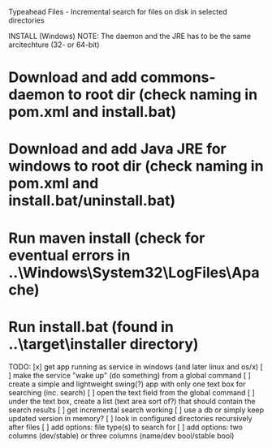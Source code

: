 Typeahead Files - Incremental search for files on disk in selected directories

INSTALL (Windows)
NOTE: The daemon and the JRE has to be the same arcitechture (32- or 64-bit)
# Download and add commons-daemon to root dir (check naming in pom.xml and install.bat)
# Download and add Java JRE for windows to root dir (check naming in pom.xml and install.bat/uninstall.bat)
# Run maven install (check for eventual errors in ..\Windows\System32\LogFiles\Apache)
# Run install.bat (found in ..\target\installer directory)


TODO:
        [x] get app running as service in windows (and later linux and os/x)
        [ ] make the service "wake up" (do something) from a global command
        [ ] create a simple and lightweight swing(?) app with only one text box for searching (inc. search)
        [ ] open the text field from the global command
        [ ] under the text box, create a list (text area sort of?) that should contain the search results
        [ ] get incremental search working
        [ ] use a db or simply keep updated version in memory?
        [ ] look in configured directories recursively after files
        [ ] add options: file type(s) to search for
        [ ] add options: two columns (dev/stable) or three columns (name/dev bool/stable bool)


